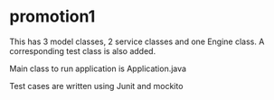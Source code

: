 # promotion1
This has 3 model classes, 2 service classes and one Engine class.
A corresponding test class is also added.

Main class to run application is Application.java

Test cases are written using Junit and mockito
